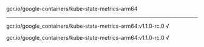 gcr.io/google-containers/kube-state-metrics-arm64 

----
gcr.io/google_containers/kube-state-metrics-arm64:v1.1.0-rc.0 √

gcr.io/google_containers/kube-state-metrics-arm64:v1.1.0-rc.0 √

